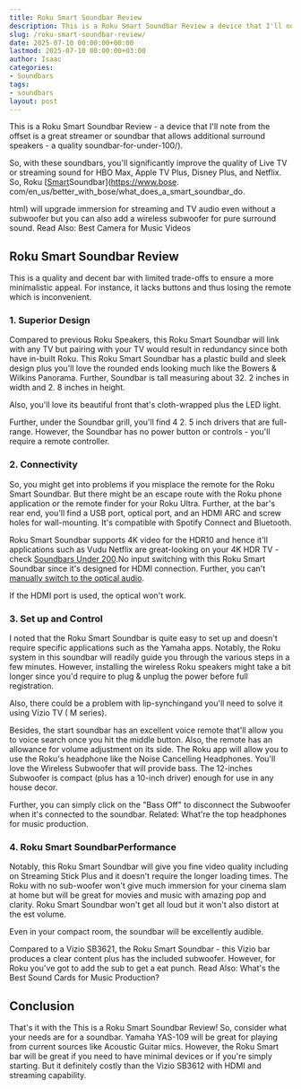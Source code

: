 ```yaml
---
title: Roku Smart Soundbar Review
description: This is a Roku Smart Soundbar Review a device that I'll note from the offset is a great streamer or soundbar that allows additional surround speakers
slug: /roku-smart-soundbar-review/
date: 2025-07-10 00:00:00+00:00
lastmod: 2025-07-10 00:00:00+03:00
author: Isaac
categories:
- Soundbars
tags:
- soundbars
layout: post
---
```

This is a Roku Smart Soundbar Review - a device that I'll note from the offset is a great streamer or soundbar that allows additional surround speakers - a quality soundbar-for-under-100/).

So, with these soundbars, you'll significantly improve the quality of Live TV or streaming sound for HBO Max, Apple TV Plus, Disney Plus, and Netflix. So, Roku [[Smart](https://pestpolicy.com/how-smart-are-bearded-dragons/)Soundbar](https://www.bose. com/en_us/better_with_bose/what_does_a_smart_soundbar_do.

html) will upgrade immersion for streaming and TV audio even without a subwoofer but you can also add a wireless subwoofer for pure surround sound. Read Also: Best Camera for Music Videos

##  Roku Smart Soundbar Review

This is a quality and decent bar with limited trade-offs to ensure a more minimalistic appeal. For instance, it lacks buttons and thus losing the remote which is inconvenient.

###  1. Superior Design

Compared to previous Roku Speakers, this Roku Smart Soundbar will link with any TV but pairing with your TV would result in redundancy since both have in-built Roku. This Roku Smart Soundbar has a plastic build and sleek design plus you'll love the rounded ends looking much like the Bowers & Wilkins Panorama. Further, Soundbar is tall measuring about 32. 2 inches in width and 2. 8 inches in height.

Also, you'll love its beautiful front that's cloth-wrapped plus the LED light.

Further, under the Soundbar grill, you'll find 4 2. 5 inch drivers that are full-range. However, the Soundbar has no power button or controls - you'll require a remote controller.

###  2. Connectivity

So, you might get into problems if you misplace the remote for the Roku Smart Soundbar. But there might be an escape route with the Roku phone application or the remote finder for your Roku Ultra. Further, at the bar's rear end, you'll find a USB port, optical port, and an HDMI ARC and screw holes for wall-mounting. It's compatible with Spotify Connect and Bluetooth.

Roku Smart Soundbar supports 4K video for the HDR10 and hence it'll applications such as Vudu Netflix are great-looking on your 4K HDR TV - check [Soundbars Under 200](https://pestpolicy.com/best-soundbar-under-200/).No input switching with this Roku Smart Soundbar since it's designed for HDMI connection. Further, you can't [manually switch to the optical audio](https://pestpolicy.com/soundbar-optical-vs-hdmi/).

If the HDMI port is used, the optical won't work.

###  3. Set up and Control

I noted that the Roku Smart Soundbar is quite easy to set up and doesn't require specific applications such as the Yamaha apps. Notably, the Roku system in this soundbar will readily guide you through the various steps in a few minutes. However, installing the wireless Roku speakers might take a bit longer since you'd require to plug & unplug the power before full registration.

Also, there could be a problem with lip-synchingand you'll need to solve it using Vizio TV ( M series).

Besides, the start soundbar has an excellent voice remote that'll allow you to voice search once you hit the middle button. Also, the remote has an allowance for volume adjustment on its side. The Roku app will allow you to use the Roku's headphone like the Noise Cancelling Headphones. You'll love the Wireless Subwoofer that will provide bass. The 12-inches Subwoofer is compact (plus has a 10-inch driver) enough for use in any house decor.

Further, you can simply click on the "Bass Off" to disconnect the Subwoofer when it's connected to the soundbar. Related: What're the top headphones for music production.

###  4. Roku Smart SoundbarPerformance

Notably, this Roku Smart Soundbar will give you fine video quality including on Streaming Stick Plus and it doesn't require the longer loading times. The Roku with no sub-woofer won't give much immersion for your cinema slam at home but will be great for movies and music with amazing pop and clarity. Roku Smart Soundbar won't get all loud but it won't also distort at the est volume.

Even in your compact room, the soundbar will be excellently audible.

Compared to a Vizio SB3621, the Roku Smart Soundbar - this Vizio bar produces a clear content plus has the included subwoofer. However, for Roku you've got to add the sub to get a eat punch. Read Also: What's the Best Sound Cards for Music Production?

##  Conclusion

That's it with the This is a Roku Smart Soundbar Review! So, consider what your needs are for a soundbar. Yamaha YAS-109 will be great for playing from current sources like Acoustic Guitar mics. However, the Roku Smart bar will be great if you need to have minimal devices or if you're simply starting. But it definitely costly than the Vizio SB3612 with HDMI and streaming capability.
